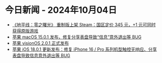 # 今日新闻 - 2024年10月04日
- [《地平线：零之曙光》 重制版上架 Steam：国区定价 345 元，+1 元可同时获得原版游戏](https://www.ithome.com/0/800/059.htm)
- [苹果 macOS 15.0.1 发布，修复分享表盘导致“信息”意外退出等 BUG](https://www.ithome.com/0/800/064.htm)
- [苹果 visionOS 2.0.1 正式发布](https://www.ithome.com/0/800/065.htm)
- [苹果 iOS 18.0.1 更新发布：修复 iPhone 16 / Pro 系列机型触控无响应、分享表盘导致信息意外退出等 BUG](https://www.ithome.com/0/800/063.htm)
